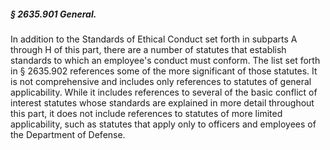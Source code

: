 ##### § 2635.901 General. #####

In addition to the Standards of Ethical Conduct set forth in subparts A through H of this part, there are a number of statutes that establish standards to which an employee's conduct must conform. The list set forth in § 2635.902 references some of the more significant of those statutes. It is not comprehensive and includes only references to statutes of general applicability. While it includes references to several of the basic conflict of interest statutes whose standards are explained in more detail throughout this part, it does not include references to statutes of more limited applicability, such as statutes that apply only to officers and employees of the Department of Defense.